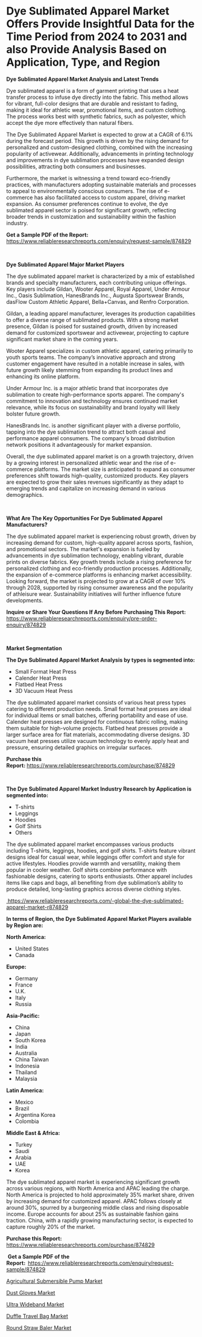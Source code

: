 <p><h1>Dye Sublimated Apparel Market Offers Provide Insightful Data for the Time Period from 2024 to 2031 and also Provide Analysis Based on Application, Type, and Region</h1></p><p><strong>Dye Sublimated Apparel Market Analysis and Latest Trends</strong></p>
<p><p>Dye sublimated apparel is a form of garment printing that uses a heat transfer process to infuse dye directly into the fabric. This method allows for vibrant, full-color designs that are durable and resistant to fading, making it ideal for athletic wear, promotional items, and custom clothing. The process works best with synthetic fabrics, such as polyester, which accept the dye more effectively than natural fibers.</p><p>The Dye Sublimated Apparel Market is expected to grow at a CAGR of 6.1% during the forecast period. This growth is driven by the rising demand for personalized and custom-designed clothing, combined with the increasing popularity of activewear. Additionally, advancements in printing technology and improvements in dye sublimation processes have expanded design possibilities, attracting both consumers and businesses.</p><p>Furthermore, the market is witnessing a trend toward eco-friendly practices, with manufacturers adopting sustainable materials and processes to appeal to environmentally conscious consumers. The rise of e-commerce has also facilitated access to custom apparel, driving market expansion. As consumer preferences continue to evolve, the dye sublimated apparel sector is poised for significant growth, reflecting broader trends in customization and sustainability within the fashion industry.</p></p>
<p><strong>Get a Sample PDF of the Report:&nbsp;</strong> <a href="https://www.reliableresearchreports.com/enquiry/request-sample/874829">https://www.reliableresearchreports.com/enquiry/request-sample/874829</a></p>
<p>&nbsp;</p>
<p><strong>Dye Sublimated Apparel Major Market Players</strong></p>
<p><p>The dye sublimated apparel market is characterized by a mix of established brands and specialty manufacturers, each contributing unique offerings. Key players include Gildan, Wooter Apparel, Royal Apparel, Under Armour Inc., Oasis Sublimation, HanesBrands Inc., Augusta Sportswear Brands, dasFlow Custom Athletic Apparel, Bella+Canvas, and Renfro Corporation.</p><p>Gildan, a leading apparel manufacturer, leverages its production capabilities to offer a diverse range of sublimated products. With a strong market presence, Gildan is poised for sustained growth, driven by increased demand for customized sportswear and activewear, projecting to capture significant market share in the coming years.</p><p>Wooter Apparel specializes in custom athletic apparel, catering primarily to youth sports teams. The company’s innovative approach and strong customer engagement have resulted in a notable increase in sales, with future growth likely stemming from expanding its product lines and enhancing its online platform.</p><p>Under Armour Inc. is a major athletic brand that incorporates dye sublimation to create high-performance sports apparel. The company's commitment to innovation and technology ensures continued market relevance, while its focus on sustainability and brand loyalty will likely bolster future growth.</p><p>HanesBrands Inc. is another significant player with a diverse portfolio, tapping into the dye sublimation trend to attract both casual and performance apparel consumers. The company's broad distribution network positions it advantageously for market expansion.</p><p>Overall, the dye sublimated apparel market is on a growth trajectory, driven by a growing interest in personalized athletic wear and the rise of e-commerce platforms. The market size is anticipated to expand as consumer preferences shift towards high-quality, customized products. Key players are expected to grow their sales revenues significantly as they adapt to emerging trends and capitalize on increasing demand in various demographics.</p></p>
<p>&nbsp;</p>
<p><strong>What Are The Key Opportunities For Dye Sublimated Apparel Manufacturers?</strong></p>
<p><p>The dye sublimated apparel market is experiencing robust growth, driven by increasing demand for custom, high-quality apparel across sports, fashion, and promotional sectors. The market's expansion is fueled by advancements in dye sublimation technology, enabling vibrant, durable prints on diverse fabrics. Key growth trends include a rising preference for personalized clothing and eco-friendly production processes. Additionally, the expansion of e-commerce platforms is enhancing market accessibility. Looking forward, the market is projected to grow at a CAGR of over 10% through 2028, supported by rising consumer awareness and the popularity of athleisure wear. Sustainability initiatives will further influence future developments.</p></p>
<p><strong>Inquire or Share Your Questions If Any Before Purchasing This Report:</strong> <a href="https://www.reliableresearchreports.com/enquiry/pre-order-enquiry/874829">https://www.reliableresearchreports.com/enquiry/pre-order-enquiry/874829</a></p>
<p>&nbsp;</p>
<p><strong>Market Segmentation</strong></p>
<p><strong>The Dye Sublimated Apparel Market Analysis by types is segmented into:</strong></p>
<p><ul><li>Small Format Heat Press</li><li>Calender Heat Press</li><li>Flatbed Heat Press</li><li>3D Vacuum Heat Press</li></ul></p>
<p><p>The dye sublimated apparel market consists of various heat press types catering to different production needs. Small format heat presses are ideal for individual items or small batches, offering portability and ease of use. Calender heat presses are designed for continuous fabric rolling, making them suitable for high-volume projects. Flatbed heat presses provide a larger surface area for flat materials, accommodating diverse designs. 3D vacuum heat presses utilize vacuum technology to evenly apply heat and pressure, ensuring detailed graphics on irregular surfaces.</p></p>
<p><strong>Purchase this Report:&nbsp;</strong><a href="https://www.reliableresearchreports.com/purchase/874829">https://www.reliableresearchreports.com/purchase/874829</a></p>
<p>&nbsp;</p>
<p><strong>The Dye Sublimated Apparel Market Industry Research by Application is segmented into:</strong></p>
<p><ul><li>T-shirts</li><li>Leggings</li><li>Hoodies</li><li>Golf Shirts</li><li>Others</li></ul></p>
<p><p>The dye sublimated apparel market encompasses various products including T-shirts, leggings, hoodies, and golf shirts. T-shirts feature vibrant designs ideal for casual wear, while leggings offer comfort and style for active lifestyles. Hoodies provide warmth and versatility, making them popular in cooler weather. Golf shirts combine performance with fashionable designs, catering to sports enthusiasts. Other apparel includes items like caps and bags, all benefiting from dye sublimation’s ability to produce detailed, long-lasting graphics across diverse clothing styles.</p></p>
<p><a href="https://www.reliableresearchreports.com/-global-the-dye-sublimated-apparel-market-r874829">&nbsp;https://www.reliableresearchreports.com/-global-the-dye-sublimated-apparel-market-r874829</a></p>
<p><strong>In terms of Region, the Dye Sublimated Apparel Market Players available by Region are:</strong></p>
<p>
    <p> <strong> North America: </strong>
        <ul>
            <li>United States</li>
            <li>Canada</li>
        </ul>
        </p> 
    <p> <strong> Europe: </strong>
        <ul>
            <li>Germany</li>
            <li>France</li>
            <li>U.K.</li>
            <li>Italy</li>
            <li>Russia</li>
        </ul>
        </p> 
    <p> <strong> Asia-Pacific: </strong>
        <ul>
            <li>China</li>
            <li>Japan</li>
            <li>South Korea</li>
            <li>India</li>
            <li>Australia</li>
            <li>China Taiwan</li>
            <li>Indonesia</li>
            <li>Thailand</li>
            <li>Malaysia</li>
        </ul>
        </p> 
    <p> <strong> Latin America: </strong>
        <ul>
            <li>Mexico</li>
            <li>Brazil</li>
            <li>Argentina Korea</li>
            <li>Colombia</li>
        </ul>
        </p> 
    <p> <strong> Middle East & Africa: </strong>
        <ul>
            <li>Turkey</li>
            <li>Saudi</li>
            <li>Arabia</li>
            <li>UAE</li>
            <li>Korea</li>
        </ul>
    </p>
    </p>
<p><p>The dye sublimated apparel market is experiencing significant growth across various regions, with North America and APAC leading the charge. North America is projected to hold approximately 35% market share, driven by increasing demand for customized apparel. APAC follows closely at around 30%, spurred by a burgeoning middle class and rising disposable income. Europe accounts for about 25% as sustainable fashion gains traction. China, with a rapidly growing manufacturing sector, is expected to capture roughly 20% of the market.</p></p>
<p><strong>Purchase this Report: </strong><a href="https://www.reliableresearchreports.com/purchase/874829">https://www.reliableresearchreports.com/purchase/874829</a></p>
<p>&nbsp;<strong>Get a Sample PDF of the Report:&nbsp;&nbsp;</strong><a href="https://www.reliableresearchreports.com/enquiry/request-sample/874829">https://www.reliableresearchreports.com/enquiry/request-sample/874829</a></p>
<p><strong></strong></p>
<p><p><a href="https://www.linkedin.com/pulse/agricultural-submersible-pump-market-trends-detailed-study-yip6c?trackingId=xlsRdWAiQUmt9qceK1Pi2Q%3D%3D">Agricultural Submersible Pump Market</a></p><p><a href="https://github.com/nathandecarvalho/Market-Research-Report-List-5/blob/main/dust-gloves-market.md">Dust Gloves Market</a></p><p><a href="https://www.linkedin.com/pulse/ultra-wideband-market-global-regional-analysis-focus-region-v96mf?trackingId=xP8PBeAFQ0Ky68%2BN9ut6AA%3D%3D">Ultra Wideband Market</a></p><p><a href="https://github.com/julyju69/Market-Research-Report-List-5/blob/main/duffle-travel-bag-market.md">Duffle Travel Bag Market</a></p><p><a href="https://www.linkedin.com/pulse/round-straw-baler-market-outlook-complete-industry-analysis-mbpzc?trackingId=UJQc6CaqSXG8Qaw0BY%2B1kQ%3D%3D">Round Straw Baler Market</a></p></p>